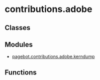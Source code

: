 # contributions.adobe

## Classes


## Modules

* [pagebot.contributions.adobe.kerndump](kerndump)

## Functions

